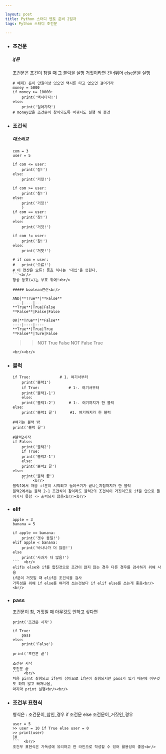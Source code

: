 ```yaml
---

layout: post
title: Python 스터디 멘토 준비 2일차
tags: Python 스터디 조건문

---
```


* ### 조건문<br/>
	##### if문<br/>

	조건문은 조건이 참일 때 그 블럭을 실행
	거짓이라면 건너뛰어 else문을 실행<br/>
	```
	# 예제) 돈이 만원이상 있으면 택시를 타고 없으면 걸어가라
	money = 5000
	if money >= 10000:
		print('택시타자!')
	else:
		print('걸어가자')
	# money값을 조건문이 참이되도록 바꿔서도 실행 해 볼것
	```

* ### 조건식<br/>
	##### 대소비교<br/>
	```
	com = 3
	user = 5

	if com <= user:
		print('참!')
	else:
		print('거짓!')

	if com >= user:
		print('참!')
	else:
		print('거짓!'
		)
	if com == user:
		print('참!')
	else:
		print('거짓!')

	if com != user:
		print('참!')
	else:
		print('거짓!')

	# if com = user:
	#	print('오류!')
	# 이 연산은 오류! 등호 하나는 '대입'을 뜻한다.
	```<br/>
	항상 등호(=)는 부호 뒤에!<br/>

	##### boolean연산<br/>

	AND|**True**|**False**
	----|----|----
	**True**|True|False
	**False**|False|False

	OR|**True**|**False**
	----|----|----
	**True**|True|True
	**False**|Ture|False

	```
	>>NOT True
	False
	>>NOT False
	True
	```  
	<br/><br/>
* ### 블럭<br/>
	```
	if True:			 # 1. 여기서부터
	    print('블럭1')
	    if True:			 # 1-. 여기서부터
		print('블럭1-1')
	    else:
		print('블럭1-2')		# 1-. 여기까지가 한 블럭
	else:
	    print('블럭1 끝')		#1. 여기까지가 한 블럭

	#여기는 블럭 밖
	print('블럭 끝')

	#블럭2시작
	if False:
	    print('블럭2')	
	    if True:
		print('블럭2-1')
	    else:
		print('블럭2 끝')
	else:
	    print('블럭 끝')
	    ```  <br/>
	블럭1에서 처음 if문이 시작되고 들여쓰기가 끝나는지점까지가 한 블럭
	블럭2에서는 블럭 2-1 조건식이 참이라도 블럭2의 조건식이 거짓이므로 if문 안으로 들어가지 못함 -> 출력되지 않음<br/><br/>

* ### elif<br/>
	```
	apple = 3
	banana = 5

	if apple == banana:
		print('갯수 동일!')
	elif apple < banana:
		print('바나나가 더 많음!')
	else
		print('사과가 더 많음!')
	```  <br/>
	elif는 else와 if를 합친것으로 조건이 맍지 않는 경우 다른 경우를 검사하기 위해 사용
	if문이 거짓일 때 elif문 조건식을 검사
	가독성을 위해 if else를 여러개 쓰는것보다 if elif else를 쓰는게 좋음<br/><br/>

* ### pass<br/>
	조건문이 참, 거짓일 때 아무것도 안하고 싶다면<br/>
	```
	print('조건문 시작')

	if True:
		pass
	else:
		print('False')

	print('조건문 끝')

	조건문 시작
	조건문 끝
	```  <br/>
	처음 pirnt 실행되고 if문이 참이므로 if문이 실행되지만 pass가 있기 때문에 아무것도 하지 않고 빠져나옴,
	마지막 print 실행<br/><br/>

* ### 조건부 표현식<br/>
	형식은
	: 조건문이_참인_경우 if 조건문 else 조건문이_거짓인_경우<br/>
	```
	user = 5
	>> user = 10 if True else user = 0
	>> print(user)
	10
	```  <br/>
	조건부 표현식은 가독성에 유리하고 한 라인으로 작성할 수 있어 활용성이 좋음<br/>

